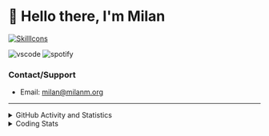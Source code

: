 # 👋 Hello there, I'm Milan
[![SkillIcons](https://skillicons.dev/icons?i=js,ts,nextjs,tailwind,html,go,bash,git,nginx,prisma,kubernetes,docker,linux)](https://skillicons.dev)

![vscode](https://nocache.advaith.workers.dev?url=https://img.shields.io/endpoint?url=https://dev.discordprofiles.me/api/badge/vscode/423203831971708958)
![spotify](https://nocache.advaith.workers.dev/?url=https://img.shields.io/endpoint?url=https://milanm.org/api/spotify/shields&cacheSeconds=10)

### Contact/Support

- Email: [milan@milanm.org](mailto:milan@milanm.org)
 
---
 
<details>
  <summary>GitHub Activity and Statistics</summary>
  <img src="/github-metrics.svg" />
</details>
<details>
  <summary>Coding Stats</summary>
  <!--START_SECTION:waka-->

```txt
TypeScript   3 hrs 54 mins   ███████████████████▓░░░░░   78.54 %
JSON         29 mins         ██▓░░░░░░░░░░░░░░░░░░░░░░   10.04 %
Git Config   27 mins         ██▒░░░░░░░░░░░░░░░░░░░░░░   09.22 %
Text         2 mins          ▒░░░░░░░░░░░░░░░░░░░░░░░░   00.92 %
JavaScript   2 mins          ▒░░░░░░░░░░░░░░░░░░░░░░░░   00.89 %
```

<!--END_SECTION:waka-->
</details>
